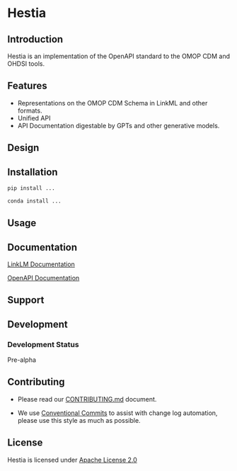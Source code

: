 # Hestia

## Introduction

Hestia is an implementation of the OpenAPI standard to the OMOP CDM and OHDSI tools.

## Features

- Representations on the OMOP CDM Schema in LinkML and other formats.
- Unified API
- API Documentation digestable by GPTs and other generative models.


## Design


## Installation

```bash
pip install ...
```

```bash
conda install ...
```

## Usage

## Documentation

[LinkLM Documentation](https://linkml.io/linkml/)

[OpenAPI Documentation](https://spec.openapis.org/oas/latest.html)

## Support



## Development
### Development Status
Pre-alpha 



## Contributing

- Please read our [CONTRIBUTING.md](.github/CONTRIBUTING.md) document.

- We use [Conventional Commits](https://www.conventionalcommits.org/en/v1.0.0-beta.2/) to assist with change log automation, please use this style as much as possible.

## License
Hestia is licensed under [Apache License 2.0](./LICENSE)